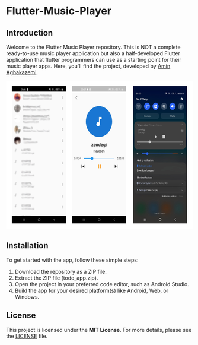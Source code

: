 # Flutter-Music-Player

## Introduction

Welcome to the Flutter Music Player repository.
This is NOT a complete ready-to-use music player application but also a half-developed Flutter application that flutter programmers can use as a starting point for their music player apps.
Here, you'll find the project, developed by [Amin Aghakazemi](https://aminakazemi.info).


<p align="center">
  <img src="image2.jpg" height="400px" alt="App Screenshot">
</p>


## Installation

To get started with the app, follow these simple steps:

1. Download the repository as a ZIP file.
2. Extract the ZIP file (todo_app.zip).
3. Open the project in your preferred code editor, such as Android Studio.
4. Build the app for your desired platform(s) like Android, Web, or Windows.

## License

This project is licensed under the **MIT License**. For more details, please see the [LICENSE](https://github.com/Amin-Aghakazemi/Flutter-ToDo-App/blob/main/LICENSE) file.
